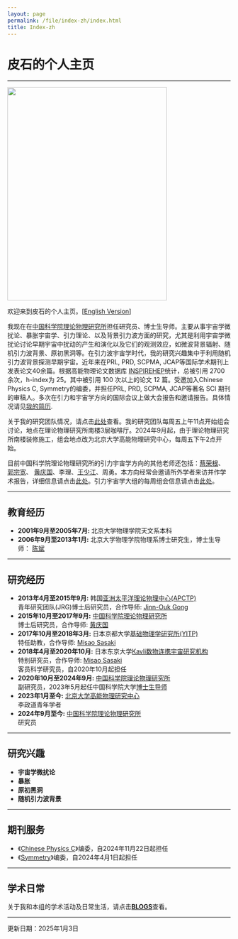 ```yaml
---
layout: page
permalink: /file/index-zh/index.html
title: Index-zh
---
```


# 皮石的个人主页

---

<img title="" src="/images/shipi.jpg" alt="" class="floatpic" width="360" height="480">

欢迎来到皮石的个人主页。[[English Version](/)]

我现在在[中国科学院理论物理研究所](https://itp.ac.cn)担任研究员、博士生导师。主要从事宇宙学微扰论、暴胀宇宙学、引力理论、以及背景引力波方面的研究，尤其是利用宇宙学微扰论讨论早期宇宙中扰动的产生和演化以及它们的观测效应，如微波背景辐射、随机引力波背景、原初黑洞等。在引力波宇宙学时代，我的研究兴趣集中于利用随机引力波背景探测早期宇宙。近年来在PRL, PRD, SCPMA, JCAP等国际学术期刊上发表论文40余篇。根据高能物理论文数据库 [INSPIREHEP](https://inspirehep.net/authors/1060905#with-citation-summary)统计，总被引用 2700 余次，h-index为 25。其中被引用 100 次以上的论文 12 篇。受邀加入Chinese Physics C, Symmetry的编委，并担任PRL, PRD, SCPMA, JCAP等著名 SCI 期刊的审稿人。多次在引力和宇宙学方向的国际会议上做大会报告和邀请报告。具体情况请见[我的简历](./pdf/CV.pdf). 

关于我的研究团队情况，请点击[此处](/file/group-zh/)查看。我的研究团队每周五上午11点开始组会讨论，地点在理论物理研究所南楼3层咖啡厅。2024年9月起，由于理论物理研究所南楼装修施工，组会地点改为北京大学高能物理研究中心，每周五下午2点开始。

目前中国科学院理论物理研究所的引力宇宙学方向的其他老师还包括：[蔡荣根](http://power.itp.ac.cn/~cairg/)、 [郭宗宽](http://gc.itp.ac.cn/)、 [黄庆国](http://cosmology.itp.ac.cn/)、李理、[王少江](https://wangshaojiang.com)、周勇。本方向经常会邀请所外学者来访并作学术报告，详细信息请点击[此处](http://gc.itp.ac.cn/events)。引力宇宙学大组的每周组会信息请点击[此处](https://code.itp.ac.cn/yww/seminar)。

---

## 教育经历

- **2001年9月至2005年7月:** 北京大学物理学院天文系本科
- **2006年9月至2013年1月:** 北京大学物理学院物理系博士研究生，博士生导师： [陈斌](https://itp.phy.pku.edu.cn/info/1067/1226.htm)

---

## 研究经历

- **2013年4月至2015年9月:** 韩国[亚洲太平洋理论物理中心(APCTP)](https://www.apctp.org/)<br> 青年研究团队(JRG)博士后研究员，合作导师: [Jinn-Ouk Gong](https://pure.ewha.ac.kr/en/persons/jinn-ouk-gong)
- **2015年10月至2017年9月:** [中国科学院理论物理研究所](http://itp.ac.cn)<br> 博士后研究员，合作导师: [黄庆国](http://cosmology.itp.ac.cn)
- **2017年10月至2018年3月:** 日本京都大学[基础物理学研究所(YITP)](https://www.yukawa.kyoto-u.ac.jp/)<br>特任助教，合作导师: [Misao Sasaki](http://www2.yukawa.kyoto-u.ac.jp/~misao.sasaki/)
- **2018年4月至2020年10月:** 日本东京大学[Kavli数物连携宇宙研究机构](https://ipmu.jp)<br>特别研究员，合作导师: [Misao Sasaki](http://www2.yukawa.kyoto-u.ac.jp/~misao.sasaki/)<br>客员科学研究员，自2020年10月起担任
- **2020年10月至2024年9月:** [中国科学院理论物理研究所](http://itp.ac.cn)<br>副研究员，2023年5月起任中国科学院大学[博士生导师](https://people.ucas.ac.cn/~spi)
- **2023年1月至今:** [北京大学高能物理研究中心](https://rchep.pku.edu.cn/)<br>李政道青年学者
- **2024年9月至今:** [中国科学院理论物理研究所](http://itp.ac.cn)<br>研究员

---

## 研究兴趣

- **宇宙学微扰论**
- **暴胀**
- **原初黑洞**
- **随机引力波背景**

---

## 期刊服务

- 《[Chinese Physics C](http://cpc.ihep.ac.cn/)》编委，自2024年11月22日起担任
- 《[Symmetry](https://www.mdpi.com/journal/symmetry)》编委，自2024年4月1日起担任

---

## 学术日常

关于我和本组的学术活动及日常生活，请点击[**BLOGS**](/blogs/index.html)查看。

---

更新日期：2025年1月3日
